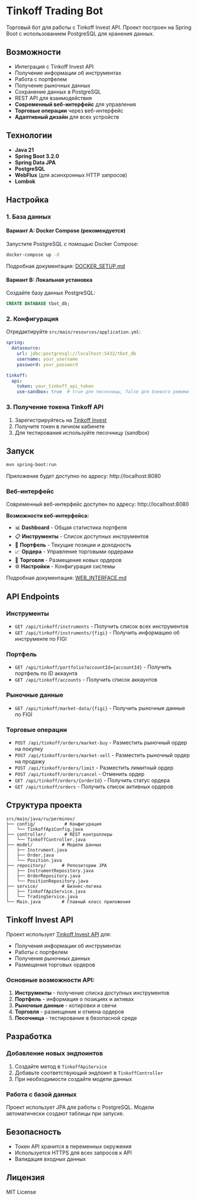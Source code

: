 # Tinkoff Trading Bot

Торговый бот для работы с Tinkoff Invest API. Проект построен на Spring Boot с использованием PostgreSQL для хранения данных.

## Возможности

- Интеграция с Tinkoff Invest API
- Получение информации об инструментах
- Работа с портфелем
- Получение рыночных данных
- Сохранение данных в PostgreSQL
- REST API для взаимодействия
- **Современный веб-интерфейс** для управления
- **Торговые операции** через веб-интерфейс
- **Адаптивный дизайн** для всех устройств

## Технологии

- **Java 21**
- **Spring Boot 3.2.0**
- **Spring Data JPA**
- **PostgreSQL**
- **WebFlux** (для асинхронных HTTP запросов)
- **Lombok**

## Настройка

### 1. База данных

#### Вариант A: Docker Compose (рекомендуется)

Запустите PostgreSQL с помощью Docker Compose:

```bash
docker-compose up -d
```

Подробная документация: [DOCKER_SETUP.md](DOCKER_SETUP.md)

#### Вариант B: Локальная установка

Создайте базу данных PostgreSQL:

```sql
CREATE DATABASE tbot_db;
```

### 2. Конфигурация

Отредактируйте `src/main/resources/application.yml`:

```yaml
spring:
  datasource:
    url: jdbc:postgresql://localhost:5432/tbot_db
    username: your_username
    password: your_password

tinkoff:
  api:
    token: your_tinkoff_api_token
    use-sandbox: true  # true для песочницы, false для боевого режима
```

### 3. Получение токена Tinkoff API

1. Зарегистрируйтесь на [Tinkoff Invest](https://www.tinkoff.ru/invest/)
2. Получите токен в личном кабинете
3. Для тестирования используйте песочницу (sandbox)

## Запуск

```bash
mvn spring-boot:run
```

Приложение будет доступно по адресу: http://localhost:8080

### Веб-интерфейс

Современный веб-интерфейс доступен по адресу: http://localhost:8080

**Возможности веб-интерфейса:**
- 📊 **Dashboard** - Общая статистика портфеля
- 📋 **Инструменты** - Список доступных инструментов
- 💼 **Портфель** - Текущие позиции и доходность
- 📈 **Ордера** - Управление торговыми ордерами
- 🎯 **Торговля** - Размещение новых ордеров
- ⚙️ **Настройки** - Конфигурация системы

Подробная документация: [WEB_INTERFACE.md](WEB_INTERFACE.md)

## API Endpoints

### Инструменты

- `GET /api/tinkoff/instruments` - Получить список всех инструментов
- `GET /api/tinkoff/instruments/{figi}` - Получить информацию об инструменте по FIGI

### Портфель

- `GET /api/tinkoff/portfolio?accountId={accountId}` - Получить портфель по ID аккаунта
- `GET /api/tinkoff/accounts` - Получить список аккаунтов

### Рыночные данные

- `GET /api/tinkoff/market-data/{figi}` - Получить рыночные данные по FIGI

### Торговые операции

- `POST /api/tinkoff/orders/market-buy` - Разместить рыночный ордер на покупку
- `POST /api/tinkoff/orders/market-sell` - Разместить рыночный ордер на продажу
- `POST /api/tinkoff/orders/limit` - Разместить лимитный ордер
- `POST /api/tinkoff/orders/cancel` - Отменить ордер
- `GET /api/tinkoff/orders/{orderId}` - Получить статус ордера
- `GET /api/tinkoff/orders` - Получить список активных ордеров

## Структура проекта

```
src/main/java/ru/perminov/
├── config/           # Конфигурация
│   └── TinkoffApiConfig.java
├── controller/       # REST контроллеры
│   └── TinkoffController.java
├── model/           # Модели данных
│   ├── Instrument.java
│   ├── Order.java
│   └── Position.java
├── repository/      # Репозитории JPA
│   ├── InstrumentRepository.java
│   ├── OrderRepository.java
│   └── PositionRepository.java
├── service/         # Бизнес-логика
│   ├── TinkoffApiService.java
│   └── TradingService.java
└── Main.java        # Главный класс приложения
```

## Tinkoff Invest API

Проект использует [Tinkoff Invest API](https://russianinvestments.github.io/investAPI/swagger-ui/) для:

- Получения информации об инструментах
- Работы с портфелем
- Получения рыночных данных
- Размещения торговых ордеров

### Основные возможности API:

1. **Инструменты** - получение списка доступных инструментов
2. **Портфель** - информация о позициях и активах
3. **Рыночные данные** - котировки и свечи
4. **Торговля** - размещение и отмена ордеров
5. **Песочница** - тестирование в безопасной среде

## Разработка

### Добавление новых эндпоинтов

1. Создайте метод в `TinkoffApiService`
2. Добавьте соответствующий эндпоинт в `TinkoffController`
3. При необходимости создайте модели данных

### Работа с базой данных

Проект использует JPA для работы с PostgreSQL. Модели автоматически создают таблицы при запуске.

## Безопасность

- Токен API хранится в переменных окружения
- Используется HTTPS для всех запросов к API
- Валидация входных данных

## Лицензия

MIT License 